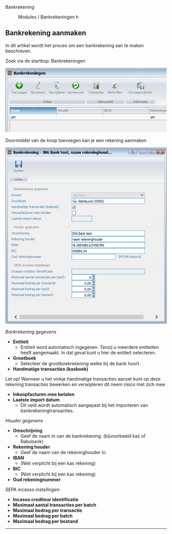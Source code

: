 <properties>
	<page>
		<title>Bankrekening</title>
		<description>Bankrekening</description>
	</page>
	<menu>
		<position>Modules / Bankrekeningen </position> 
		<title>Bankrekening</title>
		<sort>h</sort>
	</menu>
</properties>

## Bankrekening aanmaken ##

In dit artikel wordt het proces om een bankrekening aan te maken beschreven. 

Zoek via de startkop: Bankrekeningen

![](images/1.png)

Doormiddel van de knop toevoegen kan je een rekening aanmaken

![](images/2.png)

*Bankrekening gegevens*

- **Entiteit**
	- Entiteit word automatisch ingegeven. Tenzij u meerdere entiteiten heeft aangemaakt. In dat geval kunt u hier de entiteit selecteren.
- **Grootboek**
	- Selecteer de grootboekrekening welke bij de bank hoort.
- **Handmatige transacties (kasboek)**

<div class ="warning"> Let op! Wanneer u het vinkje handmatige transacties aanzet kunt op deze rekening transacties bewerken en verwijderen dit neem risico met zich mee</div>

- **Inkoopfacturen mee betalen**
- **Laatste import datum**
	- Dit veld wordt automatisch aangepast bij het importeren van bankrekeningtransacties.

*Houder gegevens*

- **Omschrijving**
	- Geef de naam in van de bankrekening. (bijvoorbeeld kas of Rabobank)
- **Rekening houder**
	- Geef de naam van de rekeninghouder in.
- **IBAN**
	- (Niet verplicht bij een kas rekening)
- **BIC**
	- (Niet verplicht bij een kas rekening)
- **Oud rekeningnummer**

*SEPA incasso instellingen*

- **Incasso crediteur identificatie**
- **Maximaal aantal transacties per batch**
- **Maximaal bedrag per transactie**
- **Maximaal bedrag per batch**
- **Maximaal bedrag per bestand**


----------
